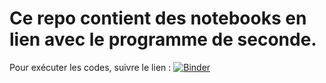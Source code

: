 # Ce repo contient des notebooks en lien avec le programme de seconde.

Pour exécuter les codes, suivre le lien :
[![Binder](https://mybinder.org/badge_logo.svg)](https://mybinder.org/v2/gh/yg42/snt_photo_numerique/master)
